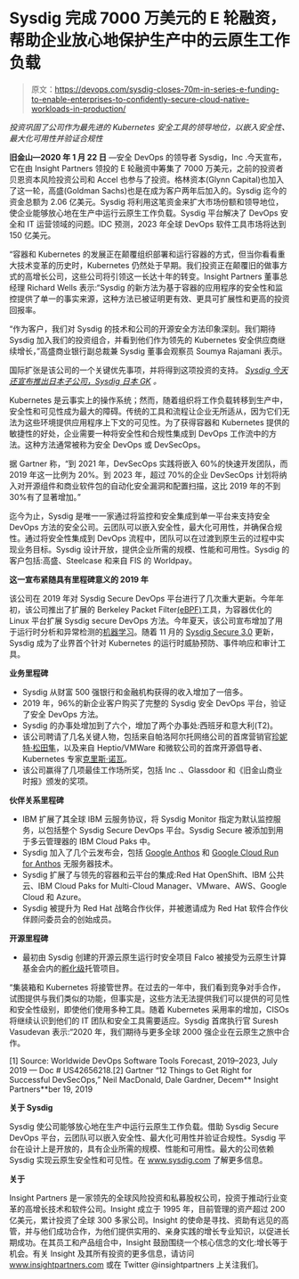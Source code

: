 # Sysdig 完成 7000 万美元的 E 轮融资，帮助企业放心地保护生产中的云原生工作负载

> 原文：<https://devops.com/sysdig-closes-70m-in-series-e-funding-to-enable-enterprises-to-confidently-secure-cloud-native-workloads-in-production/>

*投资巩固了公司作为最先进的 Kubernetes 安全工具的领导地位，以嵌入安全性、最大化可用性并验证合规性*

**旧金山—2020 年 1 月 22 日** —安全 DevOps 的领导者 Sysdig，Inc .今天宣布，它在由 Insight Partners 领投的 E 轮融资中筹集了 7000 万美元，之前的投资者贝恩资本风险投资公司和 Accel 也参与了投资。格林资本(Glynn Capital)也加入了这一轮，高盛(Goldman Sachs)也是在成为客户两年后加入的。Sysdig 迄今的资金总额为 2.06 亿美元。Sysdig 将利用这笔资金来扩大市场份额和领导地位，使企业能够放心地在生产中运行云原生工作负载。Sysdig 平台解决了 DevOps 安全和 IT 运营领域的问题。IDC 预测，2023 年全球 DevOps 软件工具市场将达到 150 亿美元。

“容器和 Kubernetes 的发展正在颠覆组织部署和运行容器的方式，但当你看看重大技术变革的历史时，Kubernetes 仍然处于早期。我们投资正在颠覆旧的做事方式的高增长公司，这些公司将引领这一长达十年的转变。Insight Partners 董事总经理 Richard Wells 表示:“Sysdig 的新方法为基于容器的应用程序的安全性和监控提供了单一的事实来源，这种方法已被证明更有效、更具可扩展性和更高的投资回报率。

“作为客户，我们对 Sysdig 的技术和公司的开源安全方法印象深刻。我们期待 Sysdig 加入我们的投资组合，并看到他们作为领先的 Kubernetes 安全供应商继续增长，”高盛商业银行副总裁兼 Sysdig 董事会观察员 Soumya Rajamani 表示。

国际扩张是该公司的一个关键优先事项，并将得到这项投资的支持。 [*Sysdig 今天还宣布推出日本子公司，Sysdig 日本 GK*](https://sysdig.com/press-releases/japanese-subsidiary/) *。*

Kubernetes 是云事实上的操作系统；然而，随着组织将工作负载转移到生产中，安全性和可见性成为最大的障碍。传统的工具和流程让企业无所适从，因为它们无法为这些环境提供应用程序上下文的可见性。为了获得容器和 Kubernetes 提供的敏捷性的好处，企业需要一种将安全性和合规性集成到 DevOps 工作流中的方法。这种方法通常被称为安全 DevOps 或 DevSecOps。

据 Gartner 称，“到 2021 年，DevSecOps 实践将嵌入 60%的快速开发团队，而 2019 年这一比例为 20%。到 2023 年，超过 70%的企业 DevSecOps 计划将纳入对开源组件和商业软件包的自动化安全漏洞和配置扫描，这比 2019 年的不到 30%有了显著增加。”

迄今为止，Sysdig 是唯一一家通过将监控和安全集成到单一平台来支持安全 DevOps 方法的安全公司。云团队可以嵌入安全性，最大化可用性，并确保合规性。通过将安全性集成到 DevOps 流程中，团队可以在过渡到原生云的过程中实现业务目标。Sysdig 设计开放，提供企业所需的规模、性能和可用性。Sysdig 的客户包括:高盛、Steelcase 和来自 FIS 的 Worldpay。

**这一宣布紧随具有里程碑意义的 2019 年**

该公司在 2019 年对 Sysdig Secure DevOps 平台进行了几次重大更新。今年年初，该公司推出了扩展的 Berkeley Packet Filter[(eBPF)](https://sysdig.com/press-releases/sysdig-introduces-ebpf-instrumentation-to-extend-cloud-native-visibility-and-security-to-container-optimized-linux-platforms/)工具，为容器优化的 Linux 平台扩展 Sysdig secure DevOps 方法。今年夏天，该公司宣布增加了用于运行时分析和异常检测的[机器学习](https://sysdig.com/press-releases/sysdig-introduces-runtime-profiling-and-anomaly-detection-with-machine-learning-to-secure-kubernetes-environments-at-scale/)。随着 11 月的 [Sysdig Secure 3.0](https://sysdig.com/press-releases/sysdig-secure-3-0/) 更新，Sysdig 成为了业界首个针对 Kubernetes 的运行时威胁预防、事件响应和审计工具。

**业务里程碑**

*   Sysdig 从财富 500 强银行和金融机构获得的收入增加了一倍多。
*   2019 年，96%的新企业客户购买了完整的 Sysdig 安全 DevOps 平台，验证了安全 DevOps 方法。
*   Sysdig 的办事处增加到了六个，增加了两个办事处:西班牙和意大利(T2)。
*   该公司聘请了几名关键人物，包括来自帕洛阿尔托网络公司的首席营销官[珍妮特·松田隼](https://sysdig.com/press-releases/cmo-janet-matsuda/)，以及来自 Heptio/VMWare 和微软公司的首席开源倡导者、Kubernetes 专家[克里斯·诺瓦](https://sysdig.com/press-releases/falco-adoption-increases-240-as-kris-nova-joins/)。
*   该公司赢得了几项最佳工作场所奖，包括 Inc .、Glassdoor 和《旧金山商业时报》颁发的奖项。

**伙伴关系里程碑**

*   IBM 扩展了其全球 IBM 云服务协议，将 Sysdig Monitor 指定为默认监控服务，以包括整个 Sysdig Secure DevOps 平台。Sysdig Secure 被添加到用于多云管理器的 IBM Cloud Paks 中。
*   Sysdig 加入了几个云发布会，包括 [Google Anthos](https://sysdig.com/press-releases/google-clouds-anthos/) 和 [Google Cloud Run for Anthos](https://sysdig.com/press-releases/sysdig-supports-serverless-with-google-cloud-run-for-anthos/) 无服务器技术。
*   Sysdig 扩展了与领先的容器和云平台的集成:Red Hat OpenShift、IBM 公共云、IBM Cloud Paks for Multi-Cloud Manager、VMware、AWS、Google Cloud 和 Azure。
*   Sysdig 被提升为 Red Hat 战略合作伙伴，并被邀请成为 Red Hat 软件合作伙伴顾问委员会的创始成员。

**开源里程碑**

*   最初由 Sysdig 创建的开源云原生运行时安全项目 Falco 被接受为云原生计算基金会内的[孵化级](https://sysdig.com/press-releases/falco-joins-cncf-incubation/)托管项目。

“集装箱和 Kubernetes 将接管世界。在过去的一年中，我们看到竞争对手合作，试图提供与我们类似的功能，但事实是，这些方法无法提供我们可以提供的可见性和安全性级别，即使他们使用多种工具。随着 Kubernetes 采用率的增加，CISOs 将继续认识到他们的 IT 团队和安全工具需要适应。Sysdig 首席执行官 Suresh Vasudevan 表示:“2020 年，我们期待与更多全球 2000 强企业在云原生之旅中合作。

[1] Source: Worldwide DevOps Software Tools Forecast, 2019–2023, July 2019 — Doc # US42656218.[2] Gartner “12 Things to Get Right for Successful DevSecOps,” Neil MacDonald, Dale Gardner, Decem** Insight Partners**ber 19, 2019

**关于 Sysdig**

Sysdig 使公司能够放心地在生产中运行云原生工作负载。借助 Sysdig Secure DevOps 平台，云团队可以嵌入安全性、最大化可用性并验证合规性。Sysdig 平台在设计上是开放的，具有企业所需的规模、性能和可用性。最大的公司依赖 Sysdig 实现云原生安全性和可见性。在 www.sysdig.com 了解更多信息。

**关于**

Insight Partners 是一家领先的全球风险投资和私募股权公司，投资于推动行业变革的高增长技术和软件公司。Insight 成立于 1995 年，目前管理的资产超过 200 亿美元，累计投资了全球 300 多家公司。Insight 的使命是寻找、资助有远见的高管，并与他们成功合作，为他们提供实用的、亲身实践的增长专业知识，以促进长期成功。在其员工和产品组合中，Insight 鼓励围绕一个核心信念的文化:增长等于机会。有关 Insight 及其所有投资的更多信息，请访问 www.insightpartners.com 或在 Twitter @insightpartners 上关注我们。